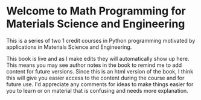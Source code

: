 # Welcome to Math Programming for Materials Science and Engineering

This is a series of two 1 credit courses in Python programming motivated by applications in Materials Science and Engineering.   

This book is live and as I make edits they will automatically show up here. This means you may see author notes in the book to remind me to add content for future versions.  Since this is an html version of the book, I think this will give you easier access to the content during the course and for future use.  I'd appreciate any comments for ideas to make things easier for you to learn or on material that is confusing and needs more explanation.  

```{tableofcontents}
```
